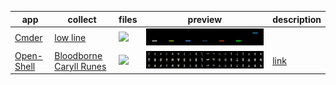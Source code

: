 |app|collect|files|preview|description|
|---|---|---|---|---|
|[Cmder](https://cmder.app)|[low line](low-line)|![](https://img.shields.io/github/directory-file-count/scillidan/repo_asset/low-line/ico?style=flat-square&label=ico)|![](low-line/low-line.png)||
|[Open-Shell](https://github.com/Open-Shell/Open-Shell-Menu)|[Bloodborne Caryll Runes](bloodborne-caryll-runes)|![](https://img.shields.io/github/directory-file-count/scillidan/repo_asset/bloodborne-caryll-runes/output?style=flat-square&label=png)|![](bloodborne-caryll-runes/bloodborne-caryll-runes.png)|[link](https://github.com/scillidan/repo_asset/tree/main/bloodborne-caryll-runes)|